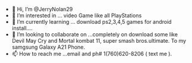 - 👋 Hi, I’m @JerryNolan29
- 👀 I’m interested in ... video Game like all PlayStations
- 🌱 I’m currently learning ... download ps2,3,4,5 games for android install....
- 💞️ I’m looking to collaborate on ...completely on download some like Devil May Cry and Mortal kombat 11, super smash bros.ultimate. To my samgsung Galaxy A21 Phone.
- 📫 How to reach me ...email and ph# 1(760)620-8206 ( text me ).

<!---
JerryNolan29/JerryNolan29 is a ✨ special ✨ repository because its `README.md` (this file) appears on your GitHub profile.
You can click the Preview link to take a look at your changes.
--->
